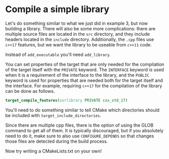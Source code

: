 # Compile a simple library

Let's do something similar to what we just did in example 3, but now building a library. There will also be some more complications: there are multiple source files are located in the `src` directory, and they include headers located in the `include` directory. Additionally, the `.cpp` files use `c++17` features, but we want the library to be useable from `c++11` code.

Instead of `add_executable` you'll need `add_library`.

You can set properties of the target that are only needed for the compilation of the target itself with the `PRIVATE` keyword. The `INTERFACE` keyword is used when it is a requirement of the interface to the library, and the `PUBLIC` keyword is used for properties that are needed both for the target itself and the interface. For example, requiring `c++17` for the compilation of the library can be done as follows.

```cmake
target_compile_features(ourlibrary PRIVATE cxx_std_17)
```

You'll need to do something similar to tell CMake which directories should be included with `target_include_directories`.

Since there are multiple cpp files, there is the option of using the GLOB command to get all of them. It is typically discouraged, but if you absolutely need to do it, make sure to also use `CONFIGURE_DEPENDS` so that changes those files are detected during the build process.

Now try writing a CMakeLists.txt on your own!